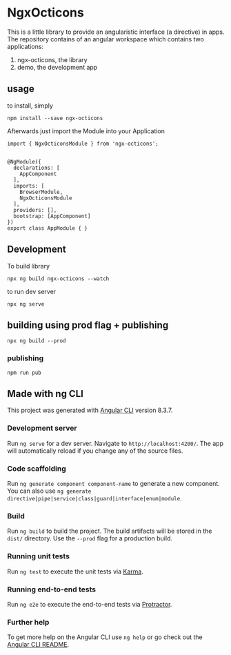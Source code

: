 # NgxOcticons

This is a little library to provide an angularistic interface (a directive) in apps. The repository contains of an angular workspace which contains two applications: 

1. ngx-octicons, the library
2. demo, the development app 

## usage

to install, simply

    npm install --save ngx-octicons

Afterwards just import the Module into your Application

    import { NgxOcticonsModule } from 'ngx-octicons';


    @NgModule({
      declarations: [
        AppComponent
      ],
      imports: [
        BrowserModule,
        NgxOcticonsModule
      ],
      providers: [],
      bootstrap: [AppComponent]
    })
    export class AppModule { }


## Development

To build library 

    npx ng build ngx-octicons --watch

to run dev server

    npx ng serve 

## building using prod flag + publishing

    npx ng build --prod 

### publishing

    npm run pub

## Made with ng CLI

This project was generated with [Angular CLI](https://github.com/angular/angular-cli) version 8.3.7.

### Development server

Run `ng serve` for a dev server. Navigate to `http://localhost:4200/`. The app will automatically reload if you change any of the source files.

### Code scaffolding

Run `ng generate component component-name` to generate a new component. You can also use `ng generate directive|pipe|service|class|guard|interface|enum|module`.

### Build

Run `ng build` to build the project. The build artifacts will be stored in the `dist/` directory. Use the `--prod` flag for a production build.

### Running unit tests

Run `ng test` to execute the unit tests via [Karma](https://karma-runner.github.io).

### Running end-to-end tests

Run `ng e2e` to execute the end-to-end tests via [Protractor](http://www.protractortest.org/).

### Further help

To get more help on the Angular CLI use `ng help` or go check out the [Angular CLI README](https://github.com/angular/angular-cli/blob/master/README.md).
